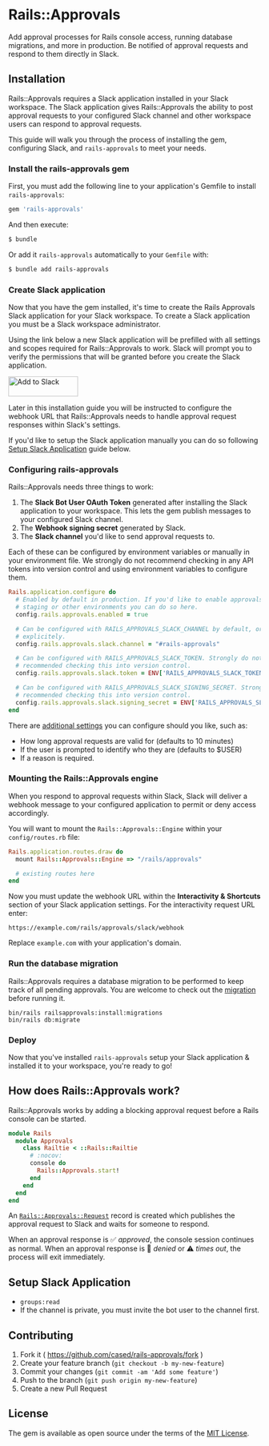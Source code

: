 # Rails::Approvals

Add approval processes for Rails console access, running database migrations, and more in production. Be notified of approval requests and respond to them directly in Slack.

## Installation

Rails::Approvals requires a Slack application installed in your Slack workspace. The Slack application gives Rails::Approvals the ability to post approval requests to your configured Slack channel and other workspace users can respond to approval requests.

This guide will walk you through the process of installing the gem, configuring Slack, and `rails-approvals` to meet your needs.

### Install the rails-approvals gem

First, you must add the following line to your application's Gemfile to install `rails-approvals`:

```ruby
gem 'rails-approvals'
```

And then execute:

```bash
$ bundle
```

Or add it `rails-approvals` automatically to your `Gemfile` with:

```bash
$ bundle add rails-approvals
```

### Create Slack application

Now that you have the gem installed, it's time to create the Rails Approvals Slack application for your Slack workspace. To create a Slack application you must be a Slack workspace administrator.

Using the link below a new Slack application will be prefilled with all settings and scopes required for Rails::Approvals to work. Slack will prompt you to verify the permissions that will be granted before you create the Slack application.

<a href="https://api.slack.com/apps?new_app=1&manifest_json=%7B%0A%20%20%22_metadata%22%3A%20%7B%0A%20%20%20%20%22major_version%22%3A%201%2C%0A%20%20%20%20%22minor_version%22%3A%201%0A%20%20%7D%2C%0A%20%20%22display_information%22%3A%20%7B%0A%20%20%20%20%22name%22%3A%20%22Rails%20Approvals%22%0A%20%20%7D%2C%0A%20%20%22features%22%3A%20%7B%0A%20%20%20%20%22app_home%22%3A%20%7B%0A%20%20%20%20%20%20%22home_tab_enabled%22%3A%20false%2C%0A%20%20%20%20%20%20%22messages_tab_enabled%22%3A%20true%2C%0A%20%20%20%20%20%20%22messages_tab_read_only_enabled%22%3A%20true%0A%20%20%20%20%7D%2C%0A%20%20%20%20%22bot_user%22%3A%20%7B%0A%20%20%20%20%20%20%22display_name%22%3A%20%22Rails%20Approvals%22%2C%0A%20%20%20%20%20%20%22always_online%22%3A%20false%0A%20%20%20%20%7D%0A%20%20%7D%2C%0A%20%20%22oauth_config%22%3A%20%7B%0A%20%20%20%20%22scopes%22%3A%20%7B%0A%20%20%20%20%20%20%22bot%22%3A%20%5B%0A%20%20%20%20%20%20%20%20%22chat%3Awrite%22%0A%20%20%20%20%20%20%5D%0A%20%20%20%20%7D%0A%20%20%7D%2C%0A%20%20%22settings%22%3A%20%7B%0A%20%20%20%20%22interactivity%22%3A%20%7B%0A%20%20%20%20%20%20%22is_enabled%22%3A%20true%2C%0A%20%20%20%20%20%20%22request_url%22%3A%20%22https%3A%2F%2Fwebsite.com%2Frails%2Fapprovals%2Fslack%2Fwebhook%22%0A%20%20%20%20%7D%2C%0A%20%20%20%20%22org_deploy_enabled%22%3A%20false%2C%0A%20%20%20%20%22socket_mode_enabled%22%3A%20false%0A%20%20%7D%0A%7D%0A"><img alt="Add to Slack" height="40" width="139" src="https://platform.slack-edge.com/img/add_to_slack@2x.png" /></a>

Later in this installation guide you will be instructed to configure the webhook URL that Rails::Approvals needs to handle approval request responses within Slack's settings.

If you'd like to setup the Slack application manually you can do so following [Setup Slack Application](#setup-slack-application) guide below.

### Configuring rails-approvals

Rails::Approvals needs three things to work:

1. The **Slack Bot User OAuth Token** generated after installing the Slack application to your workspace. This lets the gem publish messages to your configured Slack channel.
1. The **Webhook signing secret** generated by Slack.
1. The **Slack channel** you'd like to send approval requests to.

Each of these can be configured by environment variables or manually in your environment file. We strongly do not recommend checking in any API tokens into version control and using environment variables to configure them.

```ruby
Rails.application.configure do
  # Enabled by default in production. If you'd like to enable approvals in
  # staging or other environments you can do so here.
  config.rails.approvals.enabled = true

  # Can be configured with RAILS_APPROVALS_SLACK_CHANNEL by default, or provided
  # explicitely.
  config.rails.approvals.slack.channel = "#rails-approvals"

  # Can be configured with RAILS_APPROVALS_SLACK_TOKEN. Strongly do not
  # recommended checking this into version control.
  config.rails.approvals.slack.token = ENV['RAILS_APPROVALS_SLACK_TOKEN']

  # Can be configured with RAILS_APPROVALS_SLACK_SIGNING_SECRET. Strongly do not
  # recommended checking this into version control.
  config.rails.approvals.slack.signing_secret = ENV['RAILS_APPROVALS_SLACK_SIGNING_SECRET']
end
```

There are [additional settings](https://github.com/cased/rails-approvals/blob/main/lib/rails/approvals/engine.rb) you can configure should you like, such as:

- How long approval requests are valid for (defaults to 10 minutes)
- If the user is prompted to identify who they are (defaults to $USER)
- If a reason is required.

### Mounting the Rails::Approvals engine

When you respond to approval requests within Slack, Slack will deliver a webhook
message to your configured application to permit or deny access accordingly.

You will want to mount the `Rails::Approvals::Engine` within your `config/routes.rb` file:

```ruby
Rails.application.routes.draw do
  mount Rails::Approvals::Engine => "/rails/approvals"

  # existing routes here
end
```

Now you must update the webhook URL within the **Interactivity & Shortcuts** section of your Slack application settings. For the interactivity request URL enter:

```
https://example.com/rails/approvals/slack/webhook
```

Replace `example.com` with your application's domain.

### Run the database migration

Rails::Approvals requires a database migration to be performed to keep track of
all pending approvals. You are welcome to check out the [migration](https://github.com/cased/rails-approvals/blob/main/db/migrate/20210624220156_create_rails_approvals_requests.rb) before running
it.

```
bin/rails railsapprovals:install:migrations
bin/rails db:migrate
```

### Deploy

Now that you've installed `rails-approvals` setup your Slack application & installed it to your workspace, you're ready to go!

## How does Rails::Approvals work?

Rails::Approvals works by adding a blocking approval request before a Rails console can be started.

```ruby
module Rails
  module Approvals
    class Railtie < ::Rails::Railtie
      # :nocov:
      console do
        Rails::Approvals.start!
      end
    end
  end
end
```

An [`Rails::Approvals::Request`](https://github.com/cased/rails-approvals/blob/main/app/models/rails/approvals/request.rb) record is created which publishes the approval request to Slack and waits for someone to respond.

When an approval response is ✅ _approved_, the console session continues as normal. When an approval response is 🛑 _denied_ or ⚠️ _times out_, the process will exit immediately.

## Setup Slack Application

- `groups:read`
- If the channel is private, you must invite the bot user to the channel first.

## Contributing

1. Fork it ( https://github.com/cased/rails-approvals/fork )
2. Create your feature branch (`git checkout -b my-new-feature`)
3. Commit your changes (`git commit -am 'Add some feature'`)
4. Push to the branch (`git push origin my-new-feature`)
5. Create a new Pull Request

## License

The gem is available as open source under the terms of the [MIT License](https://opensource.org/licenses/MIT).
